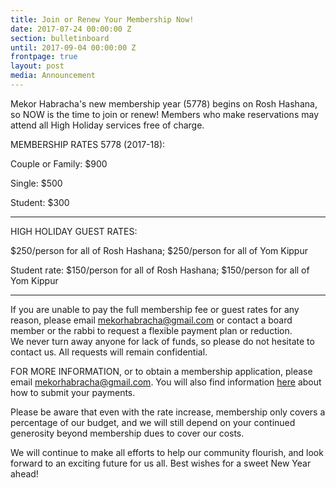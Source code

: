 ```yaml
---
title: Join or Renew Your Membership Now!
date: 2017-07-24 00:00:00 Z
section: bulletinboard
until: 2017-09-04 00:00:00 Z
frontpage: true
layout: post
media: Announcement
---
```


Mekor Habracha's new membership year (5778) begins on Rosh Hashana, so NOW is the time to join or renew! Members who make reservations may attend all High Holiday services free of charge.  

MEMBERSHIP RATES 5778 (2017-18):

Couple or Family: $900

Single: $500

Student: $300

----------------------------

HIGH HOLIDAY GUEST RATES:

$250/person for all of Rosh Hashana; $250/person for all of Yom Kippur

Student rate: $150/person for all of Rosh Hashana; $150/person for all of Yom Kippur

----------------------------
If you are unable to pay the full membership fee or guest rates for any reason, please email mekorhabracha@gmail.com or contact a board member or the rabbi to request a flexible payment plan or reduction.   We never turn away anyone for lack of funds, so please do not hesitate to contact us. All requests will remain confidential.

FOR MORE INFORMATION, or to obtain a membership application, please email mekorhabracha@gmail.com.  You will also find information [here]({{site.url}}/contribute/donate.html) about how to submit your payments.

Please be aware that even with the rate increase, membership only covers a percentage of our budget, and we will still depend on your continued generosity beyond membership dues to cover our costs.

We will continue to make all efforts to help our community flourish, and look forward to an exciting future for us all. Best wishes for a sweet New Year ahead!
